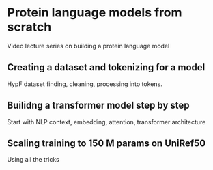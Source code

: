 # Protein language models from scratch 

Video lecture series on building a protein language model

## Creating a dataset and tokenizing for a model 

HypF dataset finding, cleaning, processing into tokens. 


## Builidng a transformer model step by step 

Start with NLP context, embedding, attention, transformer architecture 


## Scaling training to 150 M params on UniRef50

Using all the tricks 
